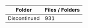 | Folder       |   Files / Folders |
|--------------|-------------------|
| Discontinued |               931 |